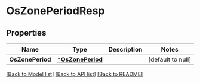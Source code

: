 # OsZonePeriodResp

## Properties
Name | Type | Description | Notes
------------ | ------------- | ------------- | -------------
**OsZonePeriod** | [***OsZonePeriod**](OSZonePeriod.md) |  | [default to null]

[[Back to Model list]](../README.md#documentation-for-models) [[Back to API list]](../README.md#documentation-for-api-endpoints) [[Back to README]](../README.md)


